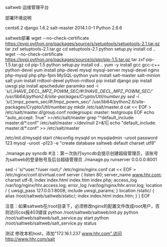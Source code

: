 
saltweb 运维管理平台

部署环境说明

cents6.2
django 1.6.2
salt-master 2014.1.0-1
Python 2.6.6

saltweb部署
wget --no-check-certificate https://pypi.python.org/packages/source/s/setuptools/setuptools-2.1.tar.gz
tar zxf setuptools-2.1.tar.gz
cd setuptools-2.1
python setup.py install
cd ..
wget --no-check-certificate https://pypi.python.org/packages/source/p/pip/pip-1.5.tar.gz
tar zxf pip-1.5.tar.gz
cd pip-1.5
python setup.py install
cd ..
yum -y install gcc gcc-c++ python-devel
yum install php-devel mysql mysql-server mysql-devel nginx php-mysql php php-fpm MySQL-python
yum install salt-master salt-minion salt
yum install rrdtool-devel python-rrdtool 
pip install django
pip install uwsgi 
pip install apscheduler paramiko
sed -i 's/\(.*\)HAVE_DECL_MPZ_POWM_SEC/#\1HAVE_DECL_MPZ_POWM_SEC/' /usr/lib64/python2.6/site-packages/Crypto/Util/number.py
sed -i 's/\(.*\)mpz_powm_sec/#\1mpz_powm_sec/' /usr/lib64/python2.6/site-packages/Crypto/Util/number.py
mkdir /etc/salt/master.d
cat << EOF > /etc/salt/master.d/group.conf
nodegroups:
    master: testgroups
EOF
echo "auto_accept: True" >>/etc/salt/master
grep "^default_include: master.d/\*\.conf" /etc/salt/master >/dev/null 2>&1|| echo "default_include: master.d/*.conf" >> /etc/salt/master


/etc/init.d/mysqld start
chkconfig mysqld on
mysqladmin -uroot password 123
mysql -uroot -p123 -e "create database saltweb default charset utf8"

./manage.py syncdb 
#注：第一次执行syncdb会提示创建超级管理员，该账号为saltweb的登录账号及后台超级管理员
./manage.py runserver 0.0.0.0:8001

sed -i 's/^user.*/user   root;/' /etc/nginx/nginx.conf
cat << EOF > /etc/nginx/conf.d/virtual.conf
server {
    listen          80;
    server_name    www.hhr.com;
    charset utf-8;
    index index.html index.htm index.php;
    access_log  /var/log/nginx/hhr.access.log;
    error_log  /var/log/nginx/hhr.error.log;
    location / {
        uwsgi_pass     127.0.0.1:8008;
        include        uwsgi_params;
    }
    location /static/ {
        alias  /root/saltweb/saltweb/static/;
        index  index.html index.htm;
    }
}
EOF

注意：如果saltweb在/root目录下，必须修改nginx的配置文件改成root用户，否则访问css报403错误
python /root/saltweb/saltweb/init.py
python /root/saltweb/saltweb/salt_service.py start
python /root/saltweb/saltweb/salt_service.py status

测试
修改本机host，添加"172.16.1.237 www.hhr.com",访问http://www.hhr.com/salt
